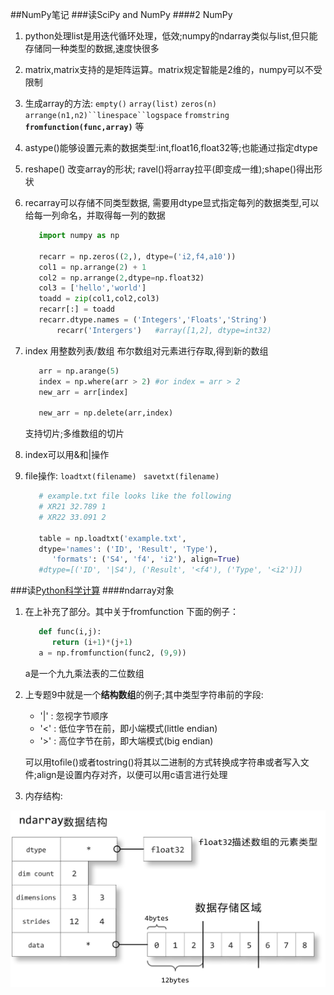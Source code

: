 ##NumPy笔记
###读SciPy and NumPy
####2 NumPy
1.  python处理list是用迭代循环处理，低效;numpy的ndarray类似与list,但只能存储同一种类型的数据,速度快很多
2.  matrix,matrix支持的是矩阵运算。matrix规定智能是2维的，numpy可以不受限制
3.  生成array的方法: `empty()` `array(list)` `zeros(n)` `arrange(n1,n2)``linespace``logspace` `fromstring` **`fromfunction(func,array)`** 等
4.  astype()能够设置元素的数据类型:int,float16,float32等;也能通过指定dtype
5.  reshape() 改变array的形状; ravel()将array拉平(即变成一维);shape()得出形状
6.  recarray可以存储不同类型数据, 需要用dtype显式指定每列的数据类型,可以给每一列命名，并取得每一列的数据
    ```python
	   import numpy as np

	   recarr = np.zeros((2,), dtype=('i2,f4,a10'))
	   col1 = np.arrange(2) + 1
	   col2 = np.arrange(2,dtype=np.float32)
	   col3 = ['hello','world']
	   toadd = zip(col1,col2,col3)
	   recarr[:] = toadd
	   recarr.dtype.names = ('Integers','Floats','String')
    	   recarr('Intergers')   #array([1,2], dtype=int32)
    ```
    
7.  index 用整数列表/数组 布尔数组对元素进行存取,得到新的数组
    ```python
	   arr = np.arange(5)
	   index = np.where(arr > 2) #or index = arr > 2
	   new_arr = arr[index]

	   new_arr = np.delete(arr,index)
    ```
    支持切片;多维数组的切片
8.  index可以用&和|操作

9.  file操作: `loadtxt(filename)` ` savetxt(filename)`
    ```python
	   # example.txt file looks like the following
	   # XR21 32.789 1
	   # XR22 33.091 2

	   table = np.loadtxt('example.txt',
	   dtype='names': ('ID', 'Result', 'Type'),
		  'formats': ('S4', 'f4', 'i2'), align=True)
	   #dtype=[('ID', '|S4'), ('Result', '<f4'), ('Type', '<i2')])
    ```

###读[Python科学计算](http://hyry.dip.jp/tech/book/page/scipy/numpy.html)
####ndarray对象
1.  在上补充了部分。其中关于fromfunction 下面的例子：
    ```python
	   def func(i,j):
		  return (i+1)*(j+1)
	   a = np.fromfunction(func2, (9,9))
    ```
    a是一个九九乘法表的二位数组
2.  上专题9中就是一个**结构数组**的例子;其中类型字符串前的字段:
    *   '|' : 忽视字节顺序
    *   '<' : 低位字节在前，即小端模式(little endian)
    *   '>' : 高位字节在前，即大端模式(big endian)
        
    可以用tofile()或者tostring()将其以二进制的方式转换成字符串或者写入文件;align是设置内存对齐，以便可以用c语言进行处理
    
3.  内存结构:
<img src="./numpy_memory_struct.png" length="800" width="800"/>

